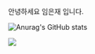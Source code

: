 안녕하세요 임은재 입니다.

![Anurag's GitHub stats](https://github-readme-stats.vercel.app/api?username=eunjaelim&show_icons=true&theme=radical)

<img src="https://img.shields.io/badge/Python-3766AB?style=flat-square&logo=Python&logoColor=white"/></a>